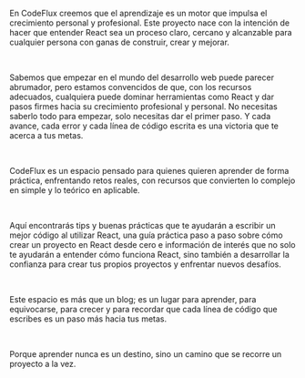 <p>
            En CodeFlux creemos que el aprendizaje es un motor que impulsa el
            crecimiento personal y profesional. Este proyecto nace con la
            intención de hacer que entender React sea un proceso claro, cercano
            y alcanzable para cualquier persona con ganas de construir, crear y
            mejorar.
          </p>
          <br />
          <p>
            Sabemos que empezar en el mundo del desarrollo web puede parecer
            abrumador, pero estamos convencidos de que, con los recursos
            adecuados, cualquiera puede dominar herramientas como React y dar
            pasos firmes hacia su crecimiento profesional y personal. No
            necesitas saberlo todo para empezar, solo necesitas dar el primer
            paso. Y cada avance, cada error y cada línea de código escrita es
            una victoria que te acerca a tus metas.
          </p>
          <br />
          <p>
            CodeFlux es un espacio pensado para quienes quieren aprender de
            forma práctica, enfrentando retos reales, con recursos que
            convierten lo complejo en simple y lo teórico en aplicable.
          </p>
          <br />
          <p>
            Aquí encontrarás tips y buenas prácticas que te ayudarán a escribir
            un mejor código al utilizar React, una guía práctica paso a paso
            sobre cómo crear un proyecto en React desde cero e información de
            interés que no solo te ayudarán a entender cómo funciona React, sino
            también a desarrollar la confianza para crear tus propios proyectos
            y enfrentar nuevos desafíos.
          </p>
          <br />
          <p>
            Este espacio es más que un blog; es un lugar para aprender, para
            equivocarse, para crecer y para recordar que cada línea de código
            que escribes es un paso más hacia tus metas.
          </p>
          <br />
          <p>
            Porque aprender nunca es un destino, sino un camino que se recorre
            un proyecto a la vez.
          </p>

